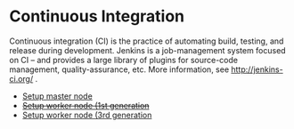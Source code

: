 # Continuous Integration

Continuous integration (CI) is the practice of automating build, testing,
and release during development.  Jenkins is a job-management system focused
on CI – and provides a large library of plugins for source-code management,
quality-assurance, etc.  More information, see http://jenkins-ci.org/ .

* [Setup master node](continuous-integration/master.md)
* ~~[Setup worker node (1st generation](continuous-integration/worker-gen-1.md)~~
* [Setup worker node (3rd generation](continuous-integration/worker-gen-3.md)

